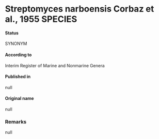 # Streptomyces narboensis Corbaz et al., 1955 SPECIES

#### Status
SYNONYM

#### According to
Interim Register of Marine and Nonmarine Genera

#### Published in
null

#### Original name
null

### Remarks
null